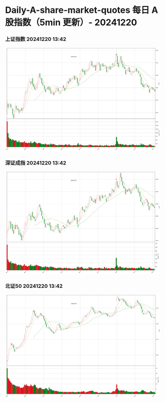 
# Daily-A-share-market-quotes 每日 A 股指数（5min 更新）- 20241220

### 上证指数 20241220 13:42
![](./fig/2024/12/20241220-sh000001.png)

### 深证成指 20241220 13:42
![](./fig/2024/12/20241220-sz399001.png)

### 北证50 20241220 13:42
![](./fig/2024/12/20241220-bj899050.png)
